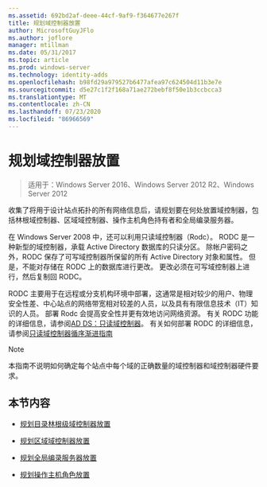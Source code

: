 ```yaml
---
ms.assetid: 692bd2af-deee-44cf-9af9-f364677e267f
title: 规划域控制器放置
author: MicrosoftGuyJFlo
ms.author: joflore
manager: mtillman
ms.date: 05/31/2017
ms.topic: article
ms.prod: windows-server
ms.technology: identity-adds
ms.openlocfilehash: b98fd29a979527b6477afea97c624504d11b3e7e
ms.sourcegitcommit: d5e27c1f2f168a71ae272bebf8f50e1b3ccbcca3
ms.translationtype: MT
ms.contentlocale: zh-CN
ms.lasthandoff: 07/23/2020
ms.locfileid: "86966569"
---
```

# <a name="planning-domain-controller-placement"></a>规划域控制器放置

> 适用于：Windows Server 2016、Windows Server 2012 R2、Windows Server 2012

收集了将用于设计站点拓扑的所有网络信息后，请规划要在何处放置域控制器，包括林根域控制器、区域域控制器、操作主机角色持有者和全局编录服务器。

在 Windows Server 2008 中，还可以利用只读域控制器（Rodc）。 RODC 是一种新型的域控制器，承载 Active Directory 数据库的只读分区。 除帐户密码之外，RODC 保存了可写域控制器所保留的所有 Active Directory 对象和属性。 但是，不能对存储在 RODC 上的数据库进行更改。 更改必须在可写域控制器上进行，然后复制回 RODC。

RODC 主要用于在远程或分支机构环境中部署，这通常是相对较少的用户、物理安全性差、中心站点的网络带宽相对较差的人员，以及具有有限信息技术（IT）知识的人员。 部署 Rodc 会提高安全性并更有效地访问网络资源。 有关 RODC 功能的详细信息，请参阅[AD DS：只读域控制器](/previous-versions/windows/it-pro/windows-server-2008-r2-and-2008/cc732801(v=ws.10))。 有关如何部署 RODC 的详细信息，请参阅[只读域控制器循序渐进指南](/previous-versions/windows/it-pro/windows-server-2008-r2-and-2008/cc772234(v=ws.10))

> [!NOTE]
> 本指南不说明如何确定每个站点中每个域的正确数量的域控制器和域控制器硬件要求。

## <a name="in-this-section"></a>本节内容

- [规划目录林根级域控制器放置](../../ad-ds/plan/Planning-Forest-Root-Domain-Controller-Placement.md)

- [规划区域域控制器放置](../../ad-ds/plan/Planning-Regional-Domain-Controller-Placement.md)

- [规划全局编录服务器放置](../../ad-ds/plan/Planning-Global-Catalog-Server-Placement.md)

- [规划操作主机角色放置](../../ad-ds/plan/Planning-Operations-Master-Role-Placement.md)
